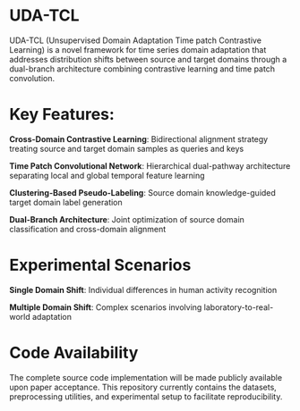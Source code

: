 # UDA-TCL
UDA-TCL (Unsupervised Domain Adaptation Time patch Contrastive Learning) is a novel framework for time series domain adaptation that addresses distribution shifts between source and target domains through a dual-branch architecture combining contrastive learning and time patch convolution.

# Key Features:
**Cross-Domain Contrastive Learning**: Bidirectional alignment strategy treating source and target domain samples as queries and keys

**Time Patch Convolutional Network**: Hierarchical dual-pathway architecture separating local and global temporal feature learning

**Clustering-Based Pseudo-Labeling**: Source domain knowledge-guided target domain label generation

**Dual-Branch Architecture**: Joint optimization of source domain classification and cross-domain alignment

# Experimental Scenarios
**Single Domain Shift**: Individual differences in human activity recognition

**Multiple Domain Shift**: Complex scenarios involving laboratory-to-real-world adaptation 

# Code Availability
The complete source code implementation will be made publicly available upon paper acceptance. This repository currently contains the datasets, preprocessing utilities, and experimental setup to facilitate reproducibility.
